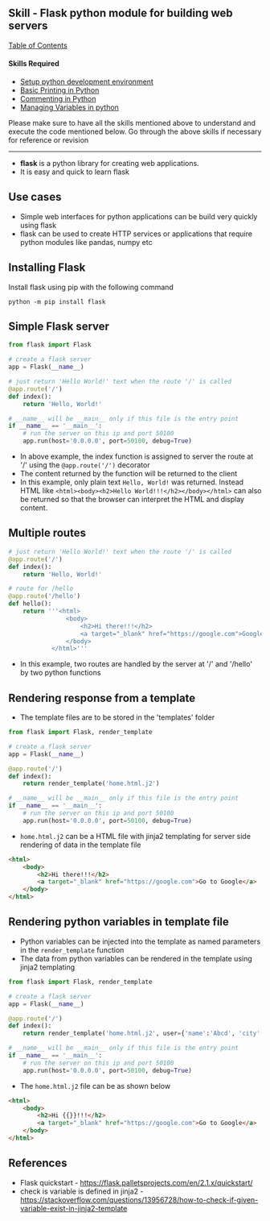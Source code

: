 
## Skill - Flask python module for building web servers

[Table of Contents](https://nagasudhir.blogspot.com/2020/04/taming-python-table-of-contents.html)

#### Skills Required
* [Setup python development environment](https://nagasudhir.blogspot.com/2020/04/setup-python-development-environment_14.html)
* [Basic Printing in Python](https://nagasudhir.blogspot.com/2020/04/basic-printing-in-python.html)
* [Commenting in Python](https://nagasudhir.blogspot.com/2020/04/comments-in-python.html)
* [Managing Variables in python](https://nagasudhir.blogspot.com/2020/04/managing-variables-in-python.html)

Please make sure to have all the skills mentioned above to understand and execute the code mentioned below. Go through the above skills if necessary for reference or revision

<hr/>

* **flask** is a python library for creating web applications.
* It is easy and quick to learn flask

## Use cases
* Simple web interfaces for python applications can be build very quickly using flask
* flask can be used to create HTTP services or applications that require python modules like pandas, numpy etc

## Installing Flask
Install flask using pip with the following command
```
python -m pip install flask
```

## Simple Flask server
```python
from flask import Flask

# create a flask server
app = Flask(__name__)

# just return 'Hello World!' text when the route '/' is called
@app.route('/')
def index():
    return 'Hello, World!'

# __name__ will be __main__ only if this file is the entry point
if __name__ == '__main__':
    # run the server on this ip and port 50100
    app.run(host='0.0.0.0', port=50100, debug=True)
```
* In above example, the index function is assigned to server the route at '/' using the ```@app.route('/')``` decorator
* The content returned by the function will be returned to the client
* In this example, only plain text ```Hello, World!``` was returned. Instead HTML like ```<html><body><h2>Hello World!!!</h2></body></html>``` can also be returned so that the browser can interpret the HTML and display content.

## Multiple routes
```python
# just return 'Hello World!' text when the route '/' is called
@app.route('/')
def index():
    return 'Hello, World!'

# route for /hello
@app.route('/hello')
def hello():
    return '''<html>
                <body>
                    <h2>Hi there!!!</h2>
                    <a target="_blank" href="https://google.com">Google</a>
                </body>
            </html>'''
```

* In this example, two routes are handled by the server at '/' and '/hello' by two python functions

## Rendering response from a template
* The template files are to be stored in the 'templates' folder
```python
from flask import Flask, render_template

# create a flask server
app = Flask(__name__)

@app.route('/')
def index():
    return render_template('home.html.j2')

# __name__ will be __main__ only if this file is the entry point
if __name__ == '__main__':
    # run the server on this ip and port 50100
    app.run(host='0.0.0.0', port=50100, debug=True)
```
* ```home.html.j2``` can be a HTML file with jinja2 templating for server side rendering of data in the template file
```html
<html>
    <body>
        <h2>Hi there!!!</h2>
        <a target="_blank" href="https://google.com">Go to Google</a>
    </body>
</html>
```

## Rendering python variables in template file
* Python variables can be injected into the template as named parameters in the `render_template` function
* The data from python variables can be rendered in the template using jinja2 templating 
```python
from flask import Flask, render_template

# create a flask server
app = Flask(__name__)

@app.route('/')
def index():
    return render_template('home.html.j2', user={'name':'Abcd', 'city':'XYZ'})

# __name__ will be __main__ only if this file is the entry point
if __name__ == '__main__':
    # run the server on this ip and port 50100
    app.run(host='0.0.0.0', port=50100, debug=True)
```
* The `home.html.j2` file can be as shown below
```html
<html>
    <body>
        <h2>Hi {{}}!!!</h2>
        <a target="_blank" href="https://google.com">Go to Google</a>
    </body>
</html>
```
## References
* Flask quickstart - https://flask.palletsprojects.com/en/2.1.x/quickstart/
* check is variable is defined in jinja2 - https://stackoverflow.com/questions/13956728/how-to-check-if-given-variable-exist-in-jinja2-template

<!--stackedit_data:
eyJoaXN0b3J5IjpbLTIwOTE0Mzc5MjQsMTY0MjgzOTEwMywtMj
A5MjgyMTEyMCw4MDQwMDAxMDYsNTg1MTQzMTY5LC0xNjg1NjQ5
Mjk1LDExNDAyMzU2MDYsMjU2MDUzMDc1LDE1NDc2OTUxNTgsNj
Q2OTk4MDE2XX0=
-->